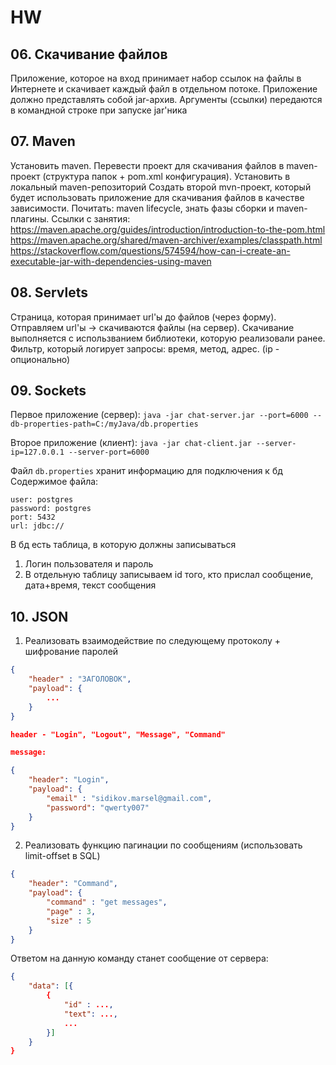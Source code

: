 # HW

## 06. Скачивание файлов

Приложение, которое на вход принимает набор ссылок на файлы в Интернете и скачивает каждый файл в отдельном потоке. Приложение должно представлять собой jar-архив. Аргументы (ссылки) передаются в командной строке при запуске jar'ника

## 07. Maven

Установить maven.
Перевести проект для скачивания файлов в maven-проект (структура папок + pom.xml конфигурация).  Установить в локальный maven-репозиторий
Создать второй mvn-проект, который будет использовать приложение для скачивания файлов в качестве зависимости. 
Почитать: maven lifecycle, знать фазы сборки и maven-плагины.
Ссылки с занятия: 
https://maven.apache.org/guides/introduction/introduction-to-the-pom.html
https://maven.apache.org/shared/maven-archiver/examples/classpath.html
https://stackoverflow.com/questions/574594/how-can-i-create-an-executable-jar-with-dependencies-using-maven

## 08. Servlets

Страница, которая принимает url'ы до файлов (через форму). Отправляем url'ы -> скачиваются файлы (на сервер). Скачивание выполняется с использванием библиотеки, которую реализовали ранее.
Фильтр, который логирует запросы: время, метод, адрес. (ip - опционально)

## 09. Sockets

Первое приложение (сервер):
`java -jar chat-server.jar --port=6000 --db-properties-path=C:/myJava/db.properties`

Второе приложение (клиент):
`java -jar chat-client.jar --server-ip=127.0.0.1 --server-port=6000`

Файл `db.properties` хранит информацию для подключения к бд
Содержимое файла:
```
user: postgres
password: postgres
port: 5432
url: jdbc://
```

В бд есть таблица, в которую должны записываться
1) Логин пользователя и пароль
2) В отдельную таблицу записываем id того, кто
прислал сообщение, дата+время, текст сообщения

## 10. JSON

1) Реализовать взаимодействие по следующему протоколу + шифрование паролей

```JSON
{
	"header" : "ЗАГОЛОВОК",
	"payload": {
		...
	}
}

header - "Login", "Logout", "Message", "Command"

message:

{
	"header": "Login",
	"payload": {
		"email" : "sidikov.marsel@gmail.com",
		"password": "qwerty007"
	}
}
```

2) Реализовать функцию пагинации по сообщениям (использовать limit-offset в SQL)

```JSON
{
	"header": "Command",
	"payload": {
		"command" : "get messages",
		"page" : 3,
		"size" : 5
	}
}
```

Ответом на данную команду станет сообщение от сервера:

```JSON
{
	"data": [{
		{
			"id" : ...,
			"text": ...,
			...
		}]
	}
}
```
